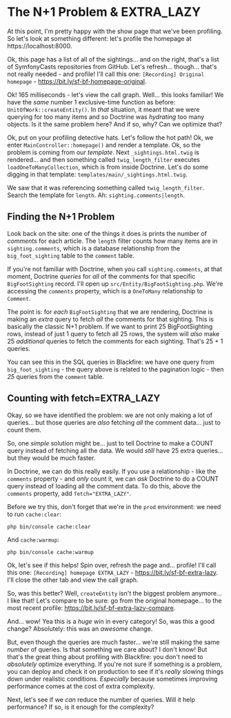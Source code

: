# The N+1 Problem & EXTRA_LAZY

At this point, I'm pretty happy with the show page that we've been profiling. So
let's look at something different: let's profile the homepage at
https://localhost:8000.

Ok, this page has a list of all of the sightings... and on the right, that's a
list of SymfonyCasts repositories from GitHub. Let's refresh... though... that's
not really needed - and profile! I'll call this one: `[Recording] Original homepage` -
https://bit.ly/sf-bf-homepage-original.

Ok! 165 milliseconds - let's view the call graph. Well... this looks familiar!
We have the *same* number 1 exclusive-time function as before:
`UnitOfWork::createEntity()`. In *that* situation, it meant that we were querying
for too many items and so Doctrine was *hydrating* too many objects. Is it the
same problem here? And if so, why? Can we optimize that?

Ok, put on your profiling detective hats. Let's follow the hot path! Ok, we enter
`MainController::homepage()` and render a template. Ok, so the problem is coming
from our *template*. Next `_sightings.html.twig` is rendered... and then something
called `twig_length_filter` executes `loadOneToManyCollection`, which is from
inside Doctrine. Let's do some digging in that template:
`templates/main/_sightings.html.twig`.

We saw that it was referencing something called `twig_length_filter`. Search the
template for `length`. Ah: `sighting.comments|length`.

## Finding the N+1 Problem

Look back on the site: one of the things it does is prints the number of
*comments* for each article. The `length` filter counts how many items are in
`sighting.comments`, which is a database relationship from the `big_foot_sighting`
table to the `comment` table.

If you're not familiar with Doctrine, when you call `sighting.comments`, at that
moment, Doctrine *queries* for *all* of the comments for that specific `BigFootSighting`
record. I'll open up `src/Entity/BigFootSighting.php`. We're accessing the
`comments` property, which is a `OneToMany` relationship to `Comment`.

The point is: for *each* `BigFootSighting` that we are rendering, Doctrine is making
an *extra* query to fetch *all* the comments for that sighting. This is basically
the classic N+1 problem. If we want to print 25 BigFootSighting rows, instead
of just 1 query to fetch all 25 rows, the system will *also* make 25 *additional*
queries to fetch the comments for each sighting. That's 25 + 1 queries.

You can see this in the SQL queries in Blackfire: we have one query from
`big_foot_sighting` - the query above is related to the pagination logic - then
*25* queries from the `comment` table.

## Counting with fetch=EXTRA_LAZY

Okay, so we have identified the problem: we are not only making a lot of queries...
but those queries are *also* fetching *all* the comment data... just to count them.

So, one *simple* solution might be... just to tell Doctrine to make a COUNT query
instead of fetching all the data. We would *still* have 25 extra queries... but
they would be much faster.

In Doctrine, we can do this really easily. If you use a relationship - like
the `comments` property - and *only* count it, we can *ask* Doctrine to do a
COUNT query instead of loading all the comment data. To do this, above the
`comments` property, add `fetch="EXTRA_LAZY"`.

Before we try this, don't forget that we're in the `prod` environment: we need
to run `cache:clear`:

```terminal-silent
php bin/console cache:clear
```

And `cache:warmup`:

```terminal-silent
php bin/console cache:warmup
```

Ok, let's see if this helps! Spin over, refresh the page and... profile! I'll call
this one: `[Recording] homepage EXTRA_LAZY` - https://bit.ly/sf-bf-extra-lazy.
I'll close the other tab and view the call graph.

So, was this better? Well, `createEntity` isn't the biggest problem anymore...
I like that! Let's compare to be sure: go from the original homepage... to the
most recent profile: https://bit.ly/sf-bf-extra-lazy-compare.

And... wow! Yea this is a *huge* win in every category! So, was this a good change?
Absolutely: this was an *awesome* change.

But, even though the queries are much faster... we're still making the same *number*
of queries. Is that something we care about? I don't know! But that's the great
thing about profiling with Blackfire: you don't need to *absolutely* optimize
everything. If you're not sure if something is a problem, you can deploy and
check it on production to see if it's *really* slowing things down under realistic
conditions. *Especially* because sometimes improving performance comes at the
cost of extra complexity.

Next, let's see if we *can* reduce the number of queries. Will it help performance?
If so, is it enough for the complexity?
